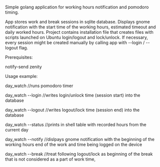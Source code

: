 Simple golang application for working hours notification and pomodoro timing.

App stores work and break sessions in sqlite database. Displays gnome notification
with the start time of the working hours, estimated timeout and daily worked hours.
Project contains installation file that creates files with scripts launched on Ubuntu
login/logout and lock/unlock. If necessary, every session might be created manually
by calling app with --login / --logout flag.

Prerequisites:

notify-send
zenity

Usage example:

day_watch          //runs pomodoro timer

day_watch --login  //writes login/unlock time (session start) into the database

day_watch --logout //writes logout/lock time (session end) into the database

day_watch --status //prints in shell table with recorded hours from the current day

day_watch --notify //dislpays gnome notification with the beginning of the working hours
                     end of the work and time being logged on the device

day_watch --break  //treat following logout/lock as beginning of the break that is not
                     considered as a part of work time,
